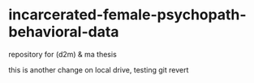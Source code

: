 # incarcerated-female-psychopath-behavioral-data
repository for (d2m) &amp; ma thesis

this is another change on local drive, testing git revert
